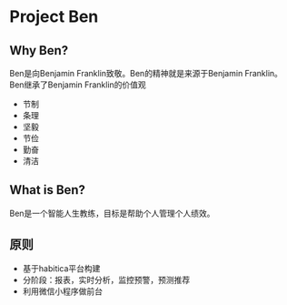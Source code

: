 # Project Ben

## Why Ben?

Ben是向Benjamin Franklin致敬。Ben的精神就是来源于Benjamin Franklin。Ben继承了Benjamin Franklin的价值观
- 节制
- 条理
- 坚毅
- 节俭
- 勤奋
- 清洁

## What is Ben?
Ben是一个智能人生教练，目标是帮助个人管理个人绩效。

## 原则
- 基于habitica平台构建
- 分阶段：报表，实时分析，监控预警，预测推荐
- 利用微信小程序做前台
